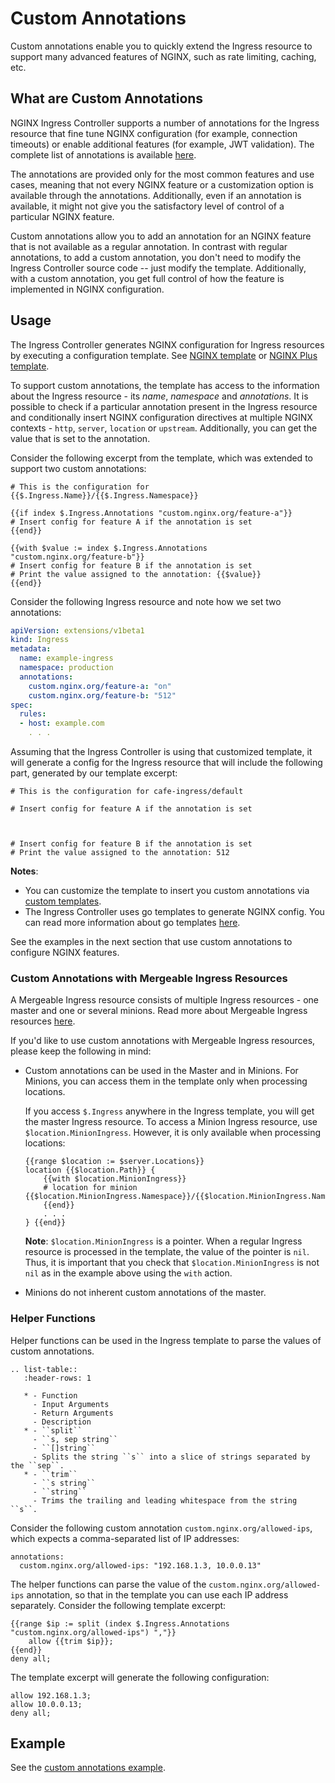 # Custom Annotations

Custom annotations enable you to quickly extend the Ingress resource to support many advanced features of NGINX, such as rate limiting, caching, etc.

## What are Custom Annotations

NGINX Ingress Controller supports a number of annotations for the Ingress resource that fine tune NGINX configuration (for example, connection timeouts) or enable additional features (for example, JWT validation). The complete list of annotations is available [here](/nginx-ingress-controller/configuration/ingress-resources/advanced-configuration-with-annotations).

The annotations are provided only for the most common features and use cases, meaning that not every NGINX feature or a customization option is available through the annotations. Additionally, even if an annotation is available, it might not give you the satisfactory level of control of a particular NGINX feature. 

Custom annotations allow you to add an annotation for an NGINX feature that is not available as a regular annotation. In contrast with regular annotations, to add a custom annotation, you don't need to modify the Ingress Controller source code -- just modify the template. Additionally, with a custom annotation, you get full control of how the feature is implemented in NGINX configuration.

## Usage

The Ingress Controller generates NGINX configuration for Ingress resources by executing a configuration template. See [NGINX template](https://github.com/nginxinc/kubernetes-ingress/blob/v1.7.1/internal/configs/version1/nginx.ingress.tmpl) or [NGINX Plus template](https://github.com/nginxinc/kubernetes-ingress/blob/v1.7.1/internal/configs/version1/nginx-plus.ingress.tmpl). 

To support custom annotations, the template has access to the information about the Ingress resource - its *name*, *namespace* and *annotations*. It is possible to check if a particular annotation present in the Ingress resource and conditionally insert NGINX configuration directives at multiple NGINX contexts - `http`, `server`, `location` or `upstream`. Additionally, you can get the value that is set to the annotation. 

Consider the following excerpt from the template, which was extended to support two custom annotations:

```
# This is the configuration for {{$.Ingress.Name}}/{{$.Ingress.Namespace}}

{{if index $.Ingress.Annotations "custom.nginx.org/feature-a"}}
# Insert config for feature A if the annotation is set
{{end}}

{{with $value := index $.Ingress.Annotations "custom.nginx.org/feature-b"}}
# Insert config for feature B if the annotation is set
# Print the value assigned to the annotation: {{$value}}
{{end}}
```

Consider the following Ingress resource and note how we set two annotations:
```yaml
apiVersion: extensions/v1beta1
kind: Ingress
metadata:
  name: example-ingress
  namespace: production
  annotations:
    custom.nginx.org/feature-a: "on"
    custom.nginx.org/feature-b: "512"
spec:
  rules:
  - host: example.com
    . . .
```

Assuming that the Ingress Controller is using that customized template, it will generate a config for the Ingress resource that will include the following part, generated by our template excerpt:
```
# This is the configuration for cafe-ingress/default

# Insert config for feature A if the annotation is set



# Insert config for feature B if the annotation is set
# Print the value assigned to the annotation: 512
```

**Notes**: 
* You can customize the template to insert you custom annotations via [custom templates](/nginx-ingress-controller/configuration/global-configuration/custom-templates).
* The Ingress Controller uses go templates to generate NGINX config. You can read more information about go templates [here](https://golang.org/pkg/text/template/).

See the examples in the next section that use custom annotations to configure NGINX features.

### Custom Annotations with Mergeable Ingress Resources

A Mergeable Ingress resource consists of multiple Ingress resources - one master and one or several minions. Read more about Mergeable Ingress resources [here](/nginx-ingress-controller/configuration/ingress-resources/cross-namespace-configuration).

If you'd like to use custom annotations with Mergeable Ingress resources, please keep the following in mind:
* Custom annotations can be used in the Master and in Minions. For Minions, you can access them in the template only when processing locations.

    If you access `$.Ingress` anywhere in the Ingress template, you will get the master Ingress resource. To access a Minion Ingress resource, use `$location.MinionIngress`. However, it is only available when processing locations:
    ```
	{{range $location := $server.Locations}}
	location {{$location.Path}} {
        {{with $location.MinionIngress}}
	    # location for minion {{$location.MinionIngress.Namespace}}/{{$location.MinionIngress.Name}}
	    {{end}}
        . . .
    } {{end}}
    ```
    **Note**: `$location.MinionIngress` is a pointer. When a regular Ingress resource is processed in the template, the value of the pointer is `nil`. Thus, it is important that you check that `$location.MinionIngress` is not `nil` as in the example above using the `with` action.  

* Minions do not inherent custom annotations of the master.

### Helper Functions

Helper functions can be used in the Ingress template to parse the values of custom annotations.

```eval_rst
.. list-table::
   :header-rows: 1

   * - Function
     - Input Arguments
     - Return Arguments
     - Description
   * - ``split``
     - ``s, sep string``
     - ``[]string``
     - Splits the string ``s`` into a slice of strings separated by the ``sep``. 
   * - ``trim``
     - ``s string``
     - ``string``
     - Trims the trailing and leading whitespace from the string ``s``.
```

Consider the following custom annotation `custom.nginx.org/allowed-ips`, which expects a comma-separated list of IP addresses:
```
annotations:
  custom.nginx.org/allowed-ips: "192.168.1.3, 10.0.0.13"
```

 The helper functions can parse the value of the `custom.nginx.org/allowed-ips` annotation, so that in the template you can use each IP address separately. Consider the following template excerpt:

```
{{range $ip := split (index $.Ingress.Annotations "custom.nginx.org/allowed-ips") ","}}
    allow {{trim $ip}};
{{end}}
deny all;
```

The template excerpt will generate the following configuration:
```
allow 192.168.1.3;
allow 10.0.0.13;
deny all;
```

## Example

See the [custom annotations example](https://github.com/nginxinc/kubernetes-ingress/blob/v1.7.1/examples/custom-annotations).
